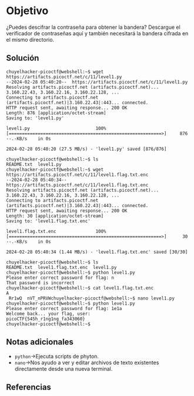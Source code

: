 # Objetivo

¿Puedes descifrar la contraseña para obtener la bandera?
Descargue el verificador de contraseñas aquí y también necesitará la bandera cifrada en el mismo directorio.
## Solución

```
chuyelhacker-picoctf@webshell:~$ wget https://artifacts.picoctf.net/c/11/level1.py
--2024-02-28 05:40:20--  https://artifacts.picoctf.net/c/11/level1.py
Resolving artifacts.picoctf.net (artifacts.picoctf.net)... 3.160.22.43, 3.160.22.16, 3.160.22.128, ...
Connecting to artifacts.picoctf.net (artifacts.picoctf.net)|3.160.22.43|:443... connected.
HTTP request sent, awaiting response... 200 OK
Length: 876 [application/octet-stream]
Saving to: 'level1.py'

level1.py                         100%[==========================================================>]     876  --.-KB/s    in 0s      

2024-02-28 05:40:20 (27.5 MB/s) - 'level1.py' saved [876/876]

chuyelhacker-picoctf@webshell:~$ ls
README.txt  level1.py
chuyelhacker-picoctf@webshell:~$ wget https://artifacts.picoctf.net/c/11/level1.flag.txt.enc
--2024-02-28 05:40:34--  https://artifacts.picoctf.net/c/11/level1.flag.txt.enc
Resolving artifacts.picoctf.net (artifacts.picoctf.net)... 3.160.22.43, 3.160.22.16, 3.160.22.128, ...
Connecting to artifacts.picoctf.net (artifacts.picoctf.net)|3.160.22.43|:443... connected.
HTTP request sent, awaiting response... 200 OK
Length: 30 [application/octet-stream]
Saving to: 'level1.flag.txt.enc'

level1.flag.txt.enc               100%[==========================================================>]      30  --.-KB/s    in 0s      

2024-02-28 05:40:34 (1.44 MB/s) - 'level1.flag.txt.enc' saved [30/30]

chuyelhacker-picoctf@webshell:~$ ls
README.txt  level1.flag.txt.enc  level1.py
chuyelhacker-picoctf@webshell:~$ python level1.py
Please enter correct password for flag: n
That password is incorrect
chuyelhacker-picoctf@webshell:~$ cat level1.flag.txt.enc
A
 Rr1wQ  nVT_nPRVWchuyelhacker-picoctf@webshell:~$ nano level1.py
chuyelhacker-picoctf@webshell:~$ python level1.py
Please enter correct password for flag: 1e1a
Welcome back... your flag, user:
picoCTF{545h_r1ng1ng_fa343060}
chuyelhacker-picoctf@webshell:~$ 
```

## Notas adicionales

- `python`->Ejecuta scripts de phyton.
- `nano`->Nos ayudo a ver y editar archivos de texto existentes directamente desde una nueva terminal.
## Referencias

